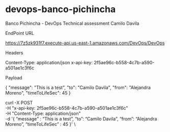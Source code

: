 # devops-banco-pichincha
Banco Pichincha - DevOps Technical assessment Camilo Davila

EndPoint URL

https://7z5zk931f7.execute-api.us-east-1.amazonaws.com/DevOps/DevOps

Headers

Content-Type: application/json
x-api-key: 2f5ae96c-b558-4c7b-a590-a501ae1c3f6c

Payload

{
  "message": "This is a test",
  "to": "Camilo Davila",
  "from": "Alejandra Moreno",
  "timeToLifeSec": 45
}

curl -X POST \
-H "x-api-key: 2f5ae96c-b558-4c7b-a590-a501ae1c3f6c" \
-H "Content-Type: application/json" \
-d '{ “message” : “This is a test”, “to”: “Camilo Davila”, “from”: “Alejandra Moreno”, “timeToLifeSec” : 45 }' \
